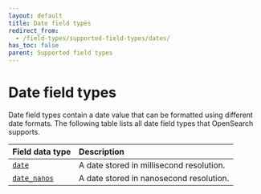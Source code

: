 ```yaml
---
layout: default
title: Date field types
redirect_from:
  - /field-types/supported-field-types/dates/
has_toc: false
parent: Supported field types
---
```


# Date field types

Date field types contain a date value that can be formatted using different date formats. The following table lists all date field types that OpenSearch supports. 

Field data type | Description
:--- | :---  
[`date`]({{site.url}}{{site.baseurl}}/opensearch/supported-field-types/date/) | A date stored in millisecond resolution.
[`date_nanos`]({{site.url}}{{site.baseurl}}/mappings/supported-field-types/date-nanos/) | A date stored in nanosecond resolution.
